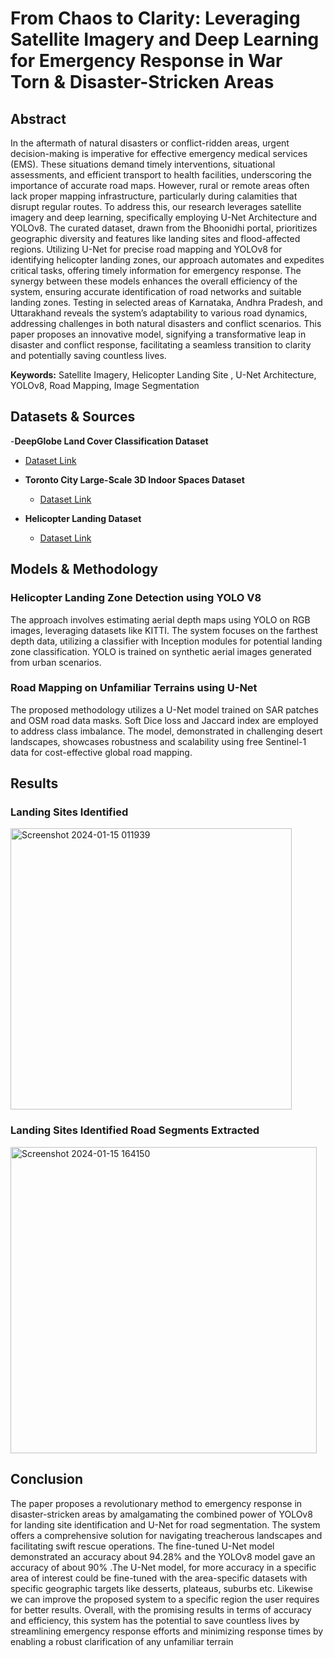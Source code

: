 
# From Chaos to Clarity: Leveraging Satellite Imagery and Deep Learning for Emergency Response in War Torn & Disaster-Stricken Areas
## Abstract

In the aftermath of natural disasters or conflict-ridden areas, urgent decision-making is imperative for effective
emergency medical services (EMS). These situations demand timely interventions, situational assessments, and
efficient transport to health facilities, underscoring the importance of accurate road maps. However, rural or remote
areas often lack proper mapping infrastructure, particularly during calamities that disrupt regular routes. To address
this, our research leverages satellite imagery and deep learning, specifically employing U-Net Architecture and
YOLOv8. The curated dataset, drawn from the Bhoonidhi portal, prioritizes geographic diversity and features like
landing sites and flood-affected regions. Utilizing U-Net for precise road mapping and YOLOv8 for identifying
helicopter landing zones, our approach automates and expedites critical tasks, offering timely information for
emergency response. The synergy between these models enhances the overall efficiency of the system, ensuring
accurate identification of road networks and suitable landing zones. Testing in selected areas of Karnataka, Andhra
Pradesh, and Uttarakhand reveals the system’s adaptability to various road dynamics, addressing challenges in both
natural disasters and conflict scenarios. This paper proposes an innovative model, signifying a transformative leap
in disaster and conflict response, facilitating a seamless transition to clarity and potentially saving countless lives.

**Keywords:** Satellite Imagery, Helicopter Landing Site , U-Net Architecture, YOLOv8, Road Mapping, Image
Segmentation

## Datasets & Sources
-**DeepGlobe Land Cover Classification Dataset**
  - [Dataset Link](https://www.kaggle.com/datasets/balraj98/deepglobe-land-cover-classification-dataset)

- **Toronto City Large-Scale 3D Indoor Spaces Dataset**
  - [Dataset Link](https://www.cs.toronto.edu/~vmnih/data/)

- **Helicopter Landing Dataset**
  - [Dataset Link](https://universe.roboflow.com/govind-a-qfk4g/helicopter-landing)

## Models & Methodology
### Helicopter Landing Zone Detection using YOLO V8

The approach involves estimating aerial depth maps using YOLO on RGB images, leveraging datasets like KITTI. The system focuses on the farthest depth data, utilizing a classifier with Inception modules for potential landing zone classification. YOLO is trained on synthetic aerial images generated from urban scenarios.

### Road Mapping on Unfamiliar Terrains using U-Net

The proposed methodology utilizes a U-Net model trained on SAR patches and OSM road data masks. Soft Dice loss and Jaccard index are employed to address class imbalance. The model, demonstrated in challenging desert landscapes, showcases robustness and scalability using free Sentinel-1 data for cost-effective global road mapping.


## Results
### Landing Sites Identified
<img width="450" alt="Screenshot 2024-01-15 011939" src="https://github.com/GOVINDFROMINDIA/Space-Paper/assets/79012314/fa1774d4-a661-48da-8a00-8402014fba4f">

### Landing Sites Identified Road Segments Extracted
<img width="490" alt="Screenshot 2024-01-15 164150" src="https://github.com/GOVINDFROMINDIA/Space-Paper/assets/79012314/c30576ac-14af-4ced-860c-bc74964fe4db">

## Conclusion
The paper proposes a revolutionary method to emergency response in disaster-stricken areas by amalgamating the combined power of YOLOv8 for landing site identification and U-Net for road segmentation. The system offers a comprehensive solution for navigating treacherous landscapes and facilitating swift rescue operations. The fine-tuned U-Net model demonstrated an accuracy about 94.28% and the YOLOv8 model gave an accuracy of about 90% .The U-Net model, for more accuracy in a specific area of interest could be fine-tuned with the area-specific datasets with specific geographic targets like desserts, plateaus, suburbs etc. Likewise we can improve the proposed system to a specific region the user requires for better results. Overall, with the promising results in terms of accuracy and efficiency, this system has the potential to save countless lives by streamlining emergency response efforts and minimizing response times by enabling a robust clarification of any unfamiliar terrain


